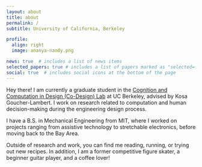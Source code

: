 ```yaml
---
layout: about
title: about
permalink: /
subtitle: University of California, Berkeley

profile:
  align: right
  image: ananya-nandy.png

news: true  # includes a list of news items
selected_papers: true # includes a list of papers marked as "selected={true}"
social: true  # includes social icons at the bottom of the page
---
```


Hey there! I am currently a graduate student in the [Cognition and Computation in Design (Co-Design) Lab](https://codesign.berkeley.edu/) at UC Berkeley, advised by Kosa Goucher-Lambert.
I work on research related to computation and human decision-making during the engineering design process.

I have a B.S. in Mechanical Engineering from MIT, where I worked on projects ranging from assistive technology to stretchable electronics, before moving back to the Bay Area.

Outside of research and work, you can find me reading, running, or trying out new recipes. In addition, I am a former competitive figure skater, a beginner guitar player, and a coffee lover!
